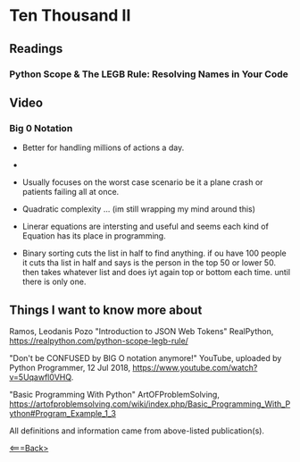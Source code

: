 # Ten Thousand II

## Readings

### Python Scope & The LEGB Rule: Resolving Names in Your Code
## Video

### Big 0 Notation

- Better for handling millions of actions a day.
- 
- Usually focuses on the worst case scenario be it a plane crash or patients failing all at once.
  
- Quadratic complexity ... (im still wrapping my mind around this)

- Linerar equations are intersting and useful and seems each kind of Equation has its place in programming.

- Binary sorting cuts the list in half to find anything. if ou have 100 people it cuts tha list in half and says is the person in the top 50 or lower 50. then takes whatever list and does iyt again top or bottom each time. until there is only one.
## Things I want to know more about

Ramos, Leodanis Pozo "Introduction to JSON Web Tokens" RealPython,  <https://realpython.com/python-scope-legb-rule/>

"Don't be CONFUSED by BIG O notation anymore!" YouTube, uploaded by Python Programmer, 12 Jul 2018, <https://www.youtube.com/watch?v=5Uqawfl0VHQ>.

"Basic Programming With Python" ArtOFProblemSolving, <https://artofproblemsolving.com/wiki/index.php/Basic_Programming_With_Python#Program_Example_1_3>

All definitions and information came from above-listed publication(s).

[<===Back>](README.md)
